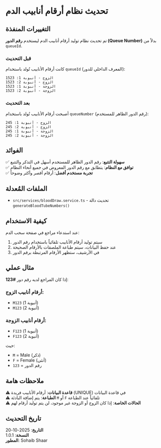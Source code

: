 # تحديث نظام أرقام أنابيب الدم

## التغييرات المنفذة

تم تحديث نظام توليد أرقام أنابيب الدم ليستخدم **رقم الدور (Queue Number)** بدلاً من `queueId`.

### قبل التحديث
كانت أرقام الأنابيب تُولد باستخدام `queueId` (المعرف الداخلي للدور):
```
الزوج - أنبوبة 1: 1523
الزوج - أنبوبة 2: 1523
الزوجة - أنبوبة 1: 1523
الزوجة - أنبوبة 2: 1523
```

### بعد التحديث
أصبحت أرقام الأنابيب تُولد باستخدام `queueNumber` (رقم الدور الظاهر للمستخدم):
```
الزوج - أنبوبة 1: 245
الزوج - أنبوبة 2: 245
الزوجة - أنبوبة 1: 245
الزوجة - أنبوبة 2: 245
```

## الفوائد

✅ **سهولة التتبع**: رقم الدور الظاهر للمستخدم أسهل في التذكر والتتبع  
✅ **توافق مع النظام**: يتطابق مع رقم الدور المعروض في جميع أنحاء النظام  
✅ **تجربة مستخدم أفضل**: أرقام أقصر وأكثر وضوحاً  

## الملفات المُعدلة

- `src/services/bloodDraw.service.ts` - تحديث دالة `generateBloodTubeNumbers()`

## كيفية الاستخدام

عند استدعاء مراجع في صفحة سحب الدم:

1. سيتم توليد أرقام الأنابيب تلقائياً باستخدام رقم الدور
2. عند حفظ البيانات، سيتم طباعة الملصقات بالأرقام الصحيحة
3. في الأرشيف، ستظهر الأرقام المرتبطة برقم الدور

## مثال عملي

إذا كان المراجع لديه رقم دور **#123**:

### أرقام أنابيب الزوج:
- `M123` (أنبوبة 1)
- `M123` (أنبوبة 2)

### أرقام أنابيب الزوجة:
- `F123` (أنبوبة 1)
- `F123` (أنبوبة 2)

حيث:
- `M` = Male (ذكر)
- `F` = Female (أنثى)
- `123` = رقم الدور

## ملاحظات هامة

⚠️ **قاعدة البيانات**: أرقام الأنابيب فريدة (UNIQUE) في قاعدة البيانات  
⚠️ **الطباعة**: يتم إضافة البادئة `M` أو `F` تلقائياً عند الطباعة  
⚠️ **الحالات الخاصة**: إذا كان الزوج أو الزوجة غير موجود، لن يتم توليد أرقام لهم  

## تاريخ التحديث

**التاريخ**: 2025-10-20  
**النسخة**: 1.0.1  
**المطور**: Sohaib Shaar


